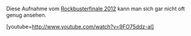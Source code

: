 <html><body><p>Diese Aufnahme vom <a href="http://www.rockbuster.de/article.php?cat=1&amp;id=496">Rockbusterfinale 2012</a> kann man sich gar nicht oft genug ansehen.

[youtube=http://www.youtube.com/watch?v=9FO75ddz-aI]</p></body></html>